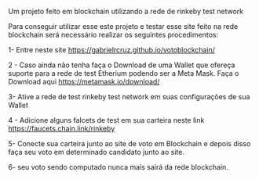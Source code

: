 Um projeto feito em blockchain utilizando a rede de rinkeby  test network

Para conseguir utilizar esse este projeto e testar esse site feito na rede blockchain será necessário realizar os seguintes procedimentos:

1- Entre neste site
https://gabrielrcruz.github.io/votoblockchain/

2 - Caso ainda não tenha faça o Download de uma Wallet que ofereça suporte para a rede de test Etherium podendo ser a Meta Mask. Faça o Download aqui 
https://metamask.io/download/

3- Ative a rede de test rinkeby  test network em suas configurações de sua Wallet

4 - Adicione alguns falcets de test em sua carteira neste link https://faucets.chain.link/rinkeby

5- Conecte sua carteira junto ao site de voto em Blockchain e depois disso faça seu voto em determinado candidato junto ao site.

6- seu voto sendo computado nunca mais sairá da rede blockchain.
